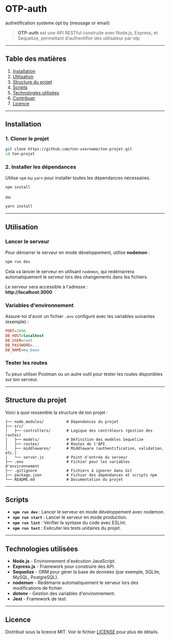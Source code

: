 

# OTP-auth

authetification systeme opt by (message or email)
> **OTP-auth** est une API RESTful construite avec Node.js, Express, et Sequelize, permettant d'authentifier des utilisateur par otp 

---

## Table des matières

1. [Installation](#installation)
2. [Utilisation](#utilisation)
3. [Structure du projet](#structure-du-projet)
4. [Scripts](#scripts)
5. [Technologies utilisées](#technologies-utilisées)
6. [Contribuer](#contribuer)
7. [Licence](#licence)

---

## Installation

### 1. Cloner le projet

```bash
git clone https://github.com/ton-username/ton-projet.git
cd ton-projet
```

### 2. Installer les dépendances

Utilise `npm` ou `yarn` pour installer toutes les dépendances nécessaires.

```bash
npm install
```

ou

```bash
yarn install
```

---

## Utilisation

### Lancer le serveur

Pour démarrer le serveur en mode développement, utilise **nodemon** :

```bash
npm run dev
```

Cela va lancer le serveur en utilisant `nodemon`, qui redémarrera automatiquement le serveur lors des changements dans les fichiers.

Le serveur sera accessible à l'adresse :  
**http://localhost:3000**

### Variables d'environnement

Assure-toi d'avoir un fichier `.env` configuré avec les variables suivantes (exemple) :

```ini
PORT=3000
DB_HOST=localhost
DB_USER=root
DB_PASSWORD=...
DB_NAME=ma_base
```

### Tester les routes

Tu peux utiliser Postman ou un autre outil pour tester les routes disponibles sur ton serveur.

---

## Structure du projet

Voici à quoi ressemble la structure de ton projet :

```
├── node_modules/          # Dépendances du projet
├── src/
│   ├── controllers/       # Logique des contrôleurs (gestion des routes)
│   ├── models/            # Définition des modèles Sequelize
│   ├── routes/            # Routes de l'API
│   ├── middlewares/       # Middleware (authentification, validation, etc.)
│   └── server.js          # Point d'entrée du serveur
├── .env                   # Fichier pour les variables d'environnement
├── .gitignore             # Fichiers à ignorer dans Git
├── package.json           # Fichier des dépendances et scripts npm
└── README.md              # Documentation du projet
```

---

## Scripts

- **`npm run dev`** : Lancer le serveur en mode développement avec nodemon.
- **`npm run start`** : Lancer le serveur en mode production.
- **`npm run lint`** : Vérifier la syntaxe du code avec ESLint.
- **`npm run test`** : Exécuter les tests unitaires du projet.

---

## Technologies utilisées

- **Node.js** - Environnement d'exécution JavaScript.
- **Express.js** - Framework pour construire des API.
- **Sequelize** - ORM pour gérer la base de données (par exemple, SQLite, MySQL, PostgreSQL).
- **nodemon** - Redémarre automatiquement le serveur lors des modifications de fichier.
- **dotenv** - Gestion des variables d'environnement.
- **Jest** - Framework de test.


---

## Licence

Distribué sous la licence MIT. Voir le fichier [LICENSE](./LICENSE) pour plus de détails.